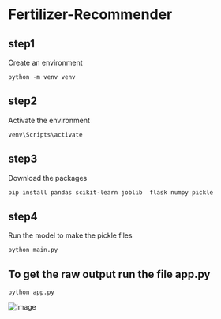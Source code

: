 # Fertilizer-Recommender

## step1
Create an environment

```python -m venv venv```

## step2
Activate the environment

``` venv\Scripts\activate ```

## step3
Download the packages

``` pip install pandas scikit-learn joblib  flask numpy pickle ```

## step4
Run the model to make the pickle files 

``` python main.py ```

## To get the raw output run the file app.py
```python app.py```

![image](https://github.com/fatemaker254/Fertilizer_Recommender/assets/81921058/cbc2a1f3-41d4-4b0a-a8c9-e0af3def6b3b)


